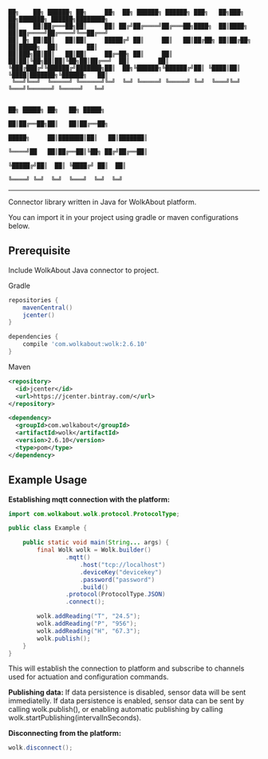 ```
██╗    ██╗ ██████╗ ██╗     ██╗  ██╗ ██████╗ ██████╗ ███╗   ██╗███╗   ██╗███████╗ ██████╗████████╗            
██║    ██║██╔═══██╗██║     ██║ ██╔╝██╔════╝██╔═══██╗████╗  ██║████╗  ██║██╔════╝██╔════╝╚══██╔══╝            
██║ █╗ ██║██║   ██║██║     █████╔╝ ██║     ██║   ██║██╔██╗ ██║██╔██╗ ██║█████╗  ██║        ██║               
██║███╗██║██║   ██║██║     ██╔═██╗ ██║     ██║   ██║██║╚██╗██║██║╚██╗██║██╔══╝  ██║        ██║               
╚███╔███╔╝╚██████╔╝███████╗██║  ██╗╚██████╗╚██████╔╝██║ ╚████║██║ ╚████║███████╗╚██████╗   ██║               
 ╚══╝╚══╝  ╚═════╝ ╚══════╝╚═╝  ╚═╝ ╚═════╝ ╚═════╝ ╚═╝  ╚═══╝╚═╝  ╚═══╝╚══════╝ ╚═════╝   ╚═╝               
                                                                                                             
                                                                                 ██╗ █████╗ ██╗   ██╗ █████╗ 
                                                                                 ██║██╔══██╗██║   ██║██╔══██╗
                                                                      █████╗     ██║███████║██║   ██║███████║
                                                                      ╚════╝██   ██║██╔══██║╚██╗ ██╔╝██╔══██║
                                                                            ╚█████╔╝██║  ██║ ╚████╔╝ ██║  ██║
                                                                             ╚════╝ ╚═╝  ╚═╝  ╚═══╝  ╚═╝  ╚═╝
```
----

Connector library written in Java for WolkAbout platform.

You can import it in your project using gradle or maven configurations below.

Prerequisite
------

Include WolkAbout Java connector to project.

Gradle

```groovy
repositories {
    mavenCentral()
    jcenter()
}

dependencies {
    compile 'com.wolkabout:wolk:2.6.10'
}
```

Maven

```xml
<repository>
  <id>jcenter</id>
  <url>https://jcenter.bintray.com/</url>
</repository>

<dependency>
  <groupId>com.wolkabout</groupId>
  <artifactId>wolk</artifactId>
  <version>2.6.10</version>
  <type>pom</type>
</dependency>
```

Example Usage
-------------
**Establishing mqtt connection with the platform:**
```java
import com.wolkabout.wolk.protocol.ProtocolType;

public class Example {

    public static void main(String... args) {
        final Wolk wolk = Wolk.builder()
                .mqtt()
                    .host("tcp://localhost")
                    .deviceKey("devicekey")
                    .password("password")
                    .build()
                .protocol(ProtocolType.JSON)
                .connect();

        wolk.addReading("T", "24.5");
        wolk.addReading("P", "956");
        wolk.addReading("H", "67.3");
        wolk.publish();
    }
}
```

This will establish the connection to platform and subscribe to channels
 used for actuation and configuration commands.
 

**Publishing data:**
If data persistence is disabled, sensor data will be sent immediatelly.
If data persistence is enabled, sensor data can be sent by calling wolk.publish(),
or enabling automatic publishing by calling wolk.startPublishing(intervalInSeconds).

**Disconnecting from the platform:**
```java
wolk.disconnect();
```
